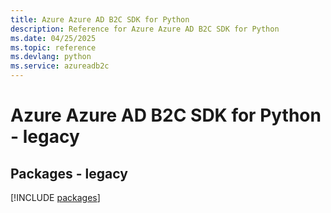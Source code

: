 ```yaml
---
title: Azure Azure AD B2C SDK for Python
description: Reference for Azure Azure AD B2C SDK for Python
ms.date: 04/25/2025
ms.topic: reference
ms.devlang: python
ms.service: azureadb2c
---
```

# Azure Azure AD B2C SDK for Python - legacy
## Packages - legacy
[!INCLUDE [packages](azure-ad-b2c-index.md)]